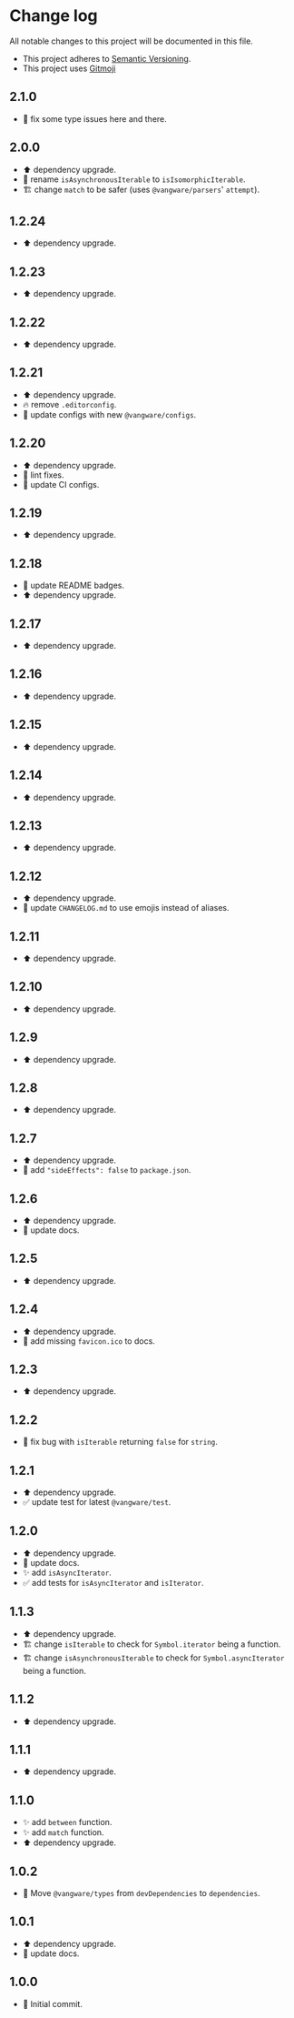 # Change log

All notable changes to this project will be documented in this file.

-   This project adheres to [Semantic Versioning][semver].
-   This project uses [Gitmoji][gitmoji]

## 2.1.0

-   🐛 fix some type issues here and there.

## 2.0.0

-   ⬆️ dependency upgrade.
-   🚚 rename `isAsynchronousIterable` to `isIsomorphicIterable`.
-   🏗 change `match` to be safer (uses `@vangware/parsers`' `attempt`).

## 1.2.24

-   ⬆️ dependency upgrade.

## 1.2.23

-   ⬆️ dependency upgrade.

## 1.2.22

-   ⬆️ dependency upgrade.

## 1.2.21

-   ⬆️ dependency upgrade.
-   🔥 remove `.editorconfig`.
-   🔧 update configs with new `@vangware/configs`.

## 1.2.20

-   ⬆️ dependency upgrade.
-   🚨 lint fixes.
-   🔧 update CI configs.

## 1.2.19

-   ⬆️ dependency upgrade.

## 1.2.18

-   📝 update README badges.
-   ⬆️ dependency upgrade.

## 1.2.17

-   ⬆️ dependency upgrade.

## 1.2.16

-   ⬆️ dependency upgrade.

## 1.2.15

-   ⬆️ dependency upgrade.

## 1.2.14

-   ⬆️ dependency upgrade.

## 1.2.13

-   ⬆️ dependency upgrade.

## 1.2.12

-   ⬆️ dependency upgrade.
-   📝 update `CHANGELOG.md` to use emojis instead of aliases.

## 1.2.11

-   ⬆️ dependency upgrade.

## 1.2.10

-   ⬆️ dependency upgrade.

## 1.2.9

-   ⬆️ dependency upgrade.

## 1.2.8

-   ⬆️ dependency upgrade.

## 1.2.7

-   ⬆️ dependency upgrade.
-   🔧 add `"sideEffects": false` to `package.json`.

## 1.2.6

-   ⬆️ dependency upgrade.
-   📝 update docs.

## 1.2.5

-   ⬆️ dependency upgrade.

## 1.2.4

-   ⬆️ dependency upgrade.
-   📝 add missing `favicon.ico` to docs.

## 1.2.3

-   ⬆️ dependency upgrade.

## 1.2.2

-   🐛 fix bug with `isIterable` returning `false` for `string`.

## 1.2.1

-   ⬆️ dependency upgrade.
-   ✅ update test for latest `@vangware/test`.

## 1.2.0

-   ⬆️ dependency upgrade.
-   📝 update docs.
-   ✨ add `isAsyncIterator`.
-   ✅ add tests for `isAsyncIterator` and `isIterator`.

## 1.1.3

-   ⬆️ dependency upgrade.
-   🏗 change `isIterable` to check for `Symbol.iterator` being a function.
-   🏗 change `isAsynchronousIterable` to check for `Symbol.asyncIterator` being
    a function.

## 1.1.2

-   ⬆️ dependency upgrade.

## 1.1.1

-   ⬆️ dependency upgrade.

## 1.1.0

-   ✨ add `between` function.
-   ✨ add `match` function.
-   ⬆️ dependency upgrade.

## 1.0.2

-   🚚 Move `@vangware/types` from `devDependencies` to `dependencies`.

## 1.0.1

-   ⬆️ dependency upgrade.
-   📝 update docs.

## 1.0.0

-   🎉 Initial commit.

<!-- References -->

[gitmoji]: https://gitmoji.dev/
[semver]: https://semver.org/
